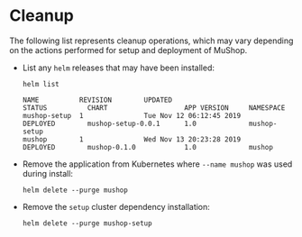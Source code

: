 # Cleanup

The following list represents cleanup operations, which may vary
depending on the actions performed for setup and deployment of MuShop.

- List any `helm` releases that may have been installed:

    ```text
    helm list
    ```

    ```text
    NAME          REVISION        UPDATED                         STATUS          CHART                   APP VERSION     NAMESPACE
    mushop-setup  1               Tue Nov 12 06:12:45 2019        DEPLOYED        mushop-setup-0.0.1      1.0             mushop-setup
    mushop        1               Wed Nov 13 20:23:28 2019        DEPLOYED        mushop-0.1.0            1.0             mushop
    ```

- Remove the application from Kubernetes where `--name mushop` was used during install:

    ```shell
    helm delete --purge mushop
    ```

- Remove the `setup` cluster dependency installation:

    ```shell
    helm delete --purge mushop-setup
    ```
